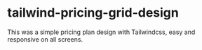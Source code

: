 # tailwind-pricing-grid-design
This was a simple pricing plan design with Tailwindcss, easy and responsive on all screens.
